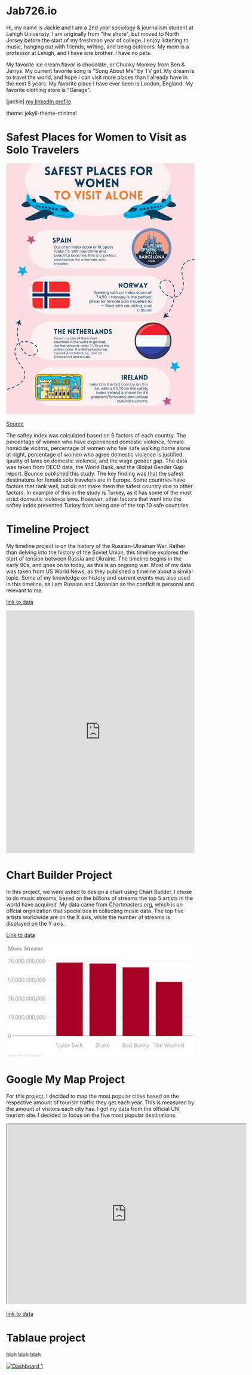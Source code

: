 # Jab726.io
Hi, my name is Jackie and I am a 2nd year sociology & journalism student at Lehigh Univeristy. I am originally from "the shore", but moved to North Jersey before the start of my freshman year of college. I enjoy listening to music, hanging out with friends, writing, and being outdoors. My mom is a professor at Lehigh, and I have one brother. I have no pets.

My favorite ice cream flavor is chocolate, or Chunky Monkey from Ben & Jerrys. My current favorite song is "Song About Me" by TV girl. My dream is to travel the world, and hope I can visit more places than I already have in the next 5 years. My favorite place I have ever been is London, England. My favorite clothing store is "Garage".

[jackie]
[my linkedin profile](https://www.linkedin.com/in/jacqueline-belkin-31b87026b?utm_source=share&utm_campaign=share_via&utm_content=profile&utm_medium=ios_app)

theme: jekyll-theme-minimal

# Safest Places for Women to Visit as Solo Travelers

![Safest Places to visit](https://github.com/Jab726/Jab726.GitHub.io/blob/main/Safest%20Places%20to%20visit.png?raw=true)

[Source](https://usebounce.com/blog/womens-solo-travel-safety-2023)

The saftey index was calculated based on 6 factors of each country. The percentage of women who have experienced domestic violence, female homicide vicitms, percentage of women who feel safe walking home alone at night, percentage of women who agree domestic violence is justified, qaulity of laws on domestic violence, and the wage gender gap. The data was taken from OECD data, the World Bank, and the Global Gender Gap report. Bounce published this study. The key finding was that the safest destinatons for female solo travelers are in Europe. Some countries have factors that rank well, but do not make them the safest country due to other factors. In example of this in the study is Turkey, as it has some of the most strict domestic violence laws. However, other factors that went into the saftey index prevented Turkey from being one of the top 10 safe countries.
# Timeline Project

My timeline project is on the history of the Russian-Ukrainan War. Rather than delving into the history of the Soviet Union, this timeline explores the start of tension between Russia and Ukraine. The timeline begins in the early 90s, and goes on to today, as this is an ongoing war. Most of my data was taken from US World News, as they published a timeline about a similar topic. Some of my knowledge on history and current events was also used in this timeline, as I am Russian and Ukrianian so the conflcit is personal and relevant to me.

[link to data](https://www.usnews.com/news/best-countries/slideshows/a-timeline-of-the-russia-ukraine-conflict)

<iframe src='https://cdn.knightlab.com/libs/timeline3/latest/embed/index.html?source=1lgp2Q7rg70DkRL6OV5bm7IyOgv_ZJCdoxpgRhZKkxS8&font=Default&lang=en&initial_zoom=2&height=650' width='100%' height='650' webkitallowfullscreen mozallowfullscreen allowfullscreen frameborder='0'></iframe>

# Chart Builder Project

In this project, we were asked to design a chart using Chart Builder. I chose to do music streams, based on the billions of streams the top 5 artists in the world have acquired. My data came from Chartmasters.org, which is an offcial orginization that specializes in collecting music data. The top five artists worldwide are on the X axis, while the number of streams is displayed on the Y axis. 

[Link to data](https://chartmasters.org/most-streamed-artists-ever-on-spotify/)

![Musicstreamchart](https://github.com/Jab726/Jab726.GitHub.io/blob/main/Musicstreamchart.png?raw=true)

# Google My Map Project

For this project, I decided to map the most popular cities based on the respective amount of tourism traffic they get each year. This is measured by the amount of visitors each city has. I got my data from the official UN tourism site. I decided to focus on the five most popular destinations.

<iframe src="https://www.google.com/maps/d/u/6/embed?mid=15COGwg1p_VFxbVoxVGD6NyXHoGXjhnA&ehbc=2E312F" width="640" height="480"></iframe>

[link to data](https://www.unwto.org/news/international-tourism-to-reach-pre-pandemic-levels-in-2024)

# Tablaue project 

blah blah blah 

<div class='tableauPlaceholder' id='viz1712779834356' style='position: relative'><noscript><a href='#'><img alt='Dashboard 1 ' src='https:&#47;&#47;public.tableau.com&#47;static&#47;images&#47;Be&#47;BelkinjPartydata&#47;Dashboard1&#47;1_rss.png' style='border: none' /></a></noscript><object class='tableauViz' style='display:none;'><param name='host_url' value='https%3A%2F%2Fpublic.tableau.com%2F' /> <param name='embed_code_version' value='3' /> <param name='site_root' value='' /><param name='name' value='BelkinjPartydata&#47;Dashboard1' /><param name='tabs' value='no' /><param name='toolbar' value='yes' /><param name='static_image' value='https:&#47;&#47;public.tableau.com&#47;static&#47;images&#47;Be&#47;BelkinjPartydata&#47;Dashboard1&#47;1.png' /> <param name='animate_transition' value='yes' /><param name='display_static_image' value='yes' /><param name='display_spinner' value='yes' /><param name='display_overlay' value='yes' /><param name='display_count' value='yes' /><param name='language' value='en-US' /></object></div>        <script type='text/javascript'> var divElement = document.getElementById('viz1712779834356'); var vizElement = divElement.getElementsByTagName('object')[0]; if ( divElement.offsetWidth > 800 ) { vizElement.style.width='1000px';vizElement.style.height='827px';} else if ( divElement.offsetWidth > 500 ) { vizElement.style.width='1000px';vizElement.style.height='827px';} else { vizElement.style.width='100%';vizElement.style.height='727px';} var scriptElement = document.createElement('script'); scriptElement.src = 'https://public.tableau.com/javascripts/api/viz_v1.js';                    vizElement.parentNode.insertBefore(scriptElement, vizElement); </script>

